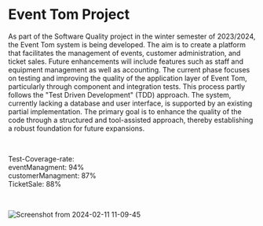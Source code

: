 
<h1>Event Tom Project</h1>

<p>
As part of the Software Quality project in the winter semester of 2023/2024, the Event Tom system is being developed. The aim is to create a platform that facilitates the management of events, customer administration, and ticket sales. Future enhancements will include features such as staff and equipment management as well as accounting. The current phase focuses on testing and improving the quality of the application layer of Event Tom, particularly through component and integration tests. This process partly follows the "Test Driven Development" (TDD) approach. The system, currently lacking a database and user interface, is supported by an existing partial implementation. The primary goal is to enhance the quality of the code through a structured and tool-assisted approach, thereby establishing a robust foundation for future expansions.
</p> <br>
<p>
Test-Coverage-rate: <br>
eventManagment: 94% <br>
customerManagment: 87% <br>
TicketSale: 88%
</p><br>


![Screenshot from 2024-02-11 11-09-45](https://github.com/Sami-C4C/tomevent/assets/101250244/6490587f-8085-4fc5-9fea-7ba51193918d)
